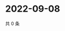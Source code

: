 # 2022-09-08

共 0 条

<!-- BEGIN WEIBO -->
<!-- 最后更新时间 Thu Sep 08 2022 04:20:07 GMT+0800 (China Standard Time) -->

<!-- END WEIBO -->
